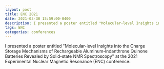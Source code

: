 ```yaml
---
layout: post
title: ENC 2021
date: 2021-03-30 15:59:00-0400
description: I presented a poster entitled "Molecular-level Insights into the Charge Storage Mechanisms of Rechargeable Aluminum-Indanthrone Quinone Batteries Revealed by Solid-state NMR Spectroscopy" at the 2021 Experimental Nuclear Magnetic Resonance (ENC) conference.
tags: ENC
categories: conferences
---
```

I presented a poster entitled "Molecular-level Insights into the Charge Storage Mechanisms of Rechargeable Aluminum-Indanthrone Quinone Batteries Revealed by Solid-state NMR Spectroscopy" at the 2021 Experimental Nuclear Magnetic Resonance (ENC) conference.
